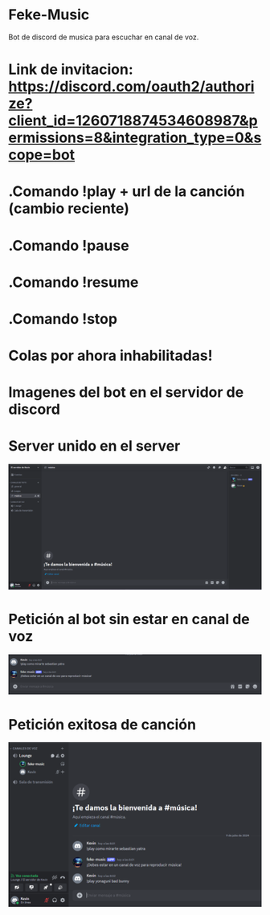 # Feke-Music
Bot de discord de musica para escuchar en canal de voz.
# Link de invitacion: https://discord.com/oauth2/authorize?client_id=1260718874534608987&permissions=8&integration_type=0&scope=bot
# .Comando !play + url de la canción (cambio reciente)
# .Comando !pause
# .Comando !resume
# .Comando !stop
# Colas por ahora inhabilitadas!
# Imagenes del bot en el servidor de discord
# Server unido en el server
![imagen](images/i1.png)
# Petición al bot sin estar en canal de voz
![imagen](images/i2.png)
# Petición exitosa de canción
![imagen](images/i3.png)
